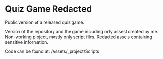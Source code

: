 # Quiz Game Redacted
Public version of a released quiz game.

Version of the repository and the game including only assest created by me. Non-working project, mostly only script files. Redacted assets containing sensitive information.

Code can be found at: /Assets/_project/Scripts
